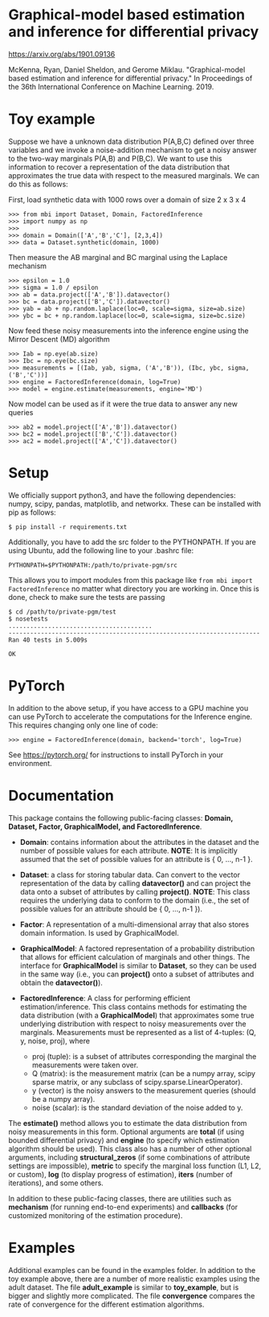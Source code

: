 # Graphical-model based estimation and inference for differential privacy

https://arxiv.org/abs/1901.09136

McKenna, Ryan, Daniel Sheldon, and Gerome Miklau. "Graphical-model based estimation and inference for differential privacy." In Proceedings of the 36th International Conference on Machine Learning. 2019.

# Toy example

Suppose we have a unknown data distribution P(A,B,C) defined over three variables and we invoke a noise-addition mechanism to get a noisy answer to the two-way marginals P(A,B) and P(B,C).  We want to use this information to recover a representation of the data distribution that approximates the true data with respect to the measured marginals.  We can do this as follows:

First, load synthetic data with 1000 rows over a domain of size 2 x 3 x 4

```
>>> from mbi import Dataset, Domain, FactoredInference
>>> import numpy as np
>>> 
>>> domain = Domain(['A','B','C'], [2,3,4])
>>> data = Dataset.synthetic(domain, 1000)
```

Then measure the AB marginal and BC marginal using the Laplace mechanism
```
>>> epsilon = 1.0
>>> sigma = 1.0 / epsilon
>>> ab = data.project(['A','B']).datavector()
>>> bc = data.project(['B','C']).datavector()
>>> yab = ab + np.random.laplace(loc=0, scale=sigma, size=ab.size)
>>> ybc = bc + np.random.laplace(loc=0, scale=sigma, size=bc.size)
```

Now feed these noisy measurements into the inference engine using the Mirror Descent (MD) algorithm

```
>>> Iab = np.eye(ab.size)
>>> Ibc = np.eye(bc.size)
>>> measurements = [(Iab, yab, sigma, ('A','B')), (Ibc, ybc, sigma, ('B','C'))]
>>> engine = FactoredInference(domain, log=True)
>>> model = engine.estimate(measurements, engine='MD')
```

Now model can be used as if it were the true data to answer any new queries

```
>>> ab2 = model.project(['A','B']).datavector()
>>> bc2 = model.project(['B','C']).datavector()
>>> ac2 = model.project(['A','C']).datavector()
```

# Setup

We officially support python3, and have the following dependencies: numpy, scipy, pandas, matplotlib, and networkx.  These can be installed with pip as follows:

```
$ pip install -r requirements.txt
```

Additionally, you have to add the src folder to the PYTHONPATH.  If you are using Ubuntu, add the following line to your .bashrc file:

```
PYTHONPATH=$PYTHONPATH:/path/to/private-pgm/src
```

This allows you to import modules from this package like ``` from mbi import FactoredInference ``` no matter what directory you are working in.  Once this is done, check to make sure the tests are passing

```
$ cd /path/to/private-pgm/test
$ nosetests
........................................
----------------------------------------------------------------------
Ran 40 tests in 5.009s

OK
```

# PyTorch

In addition to the above setup, if you have access to a GPU machine you can use PyTorch to accelerate the computations for the Inference engine.  This requires changing only one line of code:

```
>>> engine = FactoredInference(domain, backend='torch', log=True)
```

See https://pytorch.org/ for instructions to install PyTorch in your environment.

# Documentation

This package contains the following public-facing classes: **Domain, Dataset, Factor, GraphicalModel, and FactoredInference**.

* **Domain**: contains information about the attributes in the dataset and the number of possible values for each attribute.  **NOTE**: It is implicitly assumed that the set of possible values for an attribute is { 0, ..., n-1 }.

* **Dataset**: a class for storing tabular data.  Can convert to the vector representation of the data by calling **datavector()** and can project the data onto a subset of attributes by calling **project()**.  **NOTE**: This class requires the underlying data to conform to the domain (i.e., the set of possible values for an attribute should be { 0, ..., n-1 }).

* **Factor**: A representation of a multi-dimensional array that also stores domain information.  Is used by GraphicalModel.

* **GraphicalModel**: A factored representation of a probability distribution that allows for efficient calculation of marginals and other things.  The interface for **GraphicalModel** is similar to **Dataset**, so they can be used in the same way (i.e., you can **project()** onto a subset of attributes and obtain the **datavector()**).

* **FactoredInference**: A class for performing efficient estimation/inference.  This class contains methods for estimating the data distribution (with a **GraphicalModel**) that approximates some true underlying distribution with respect to noisy measurements over the marginals.  Measurements must be represented as a list of 4-tuples:  (Q, y, noise, proj), where
    * proj (tuple): is a subset of attributes corresponding the marginal the measurements were taken over.
    * Q (matrix): is the measurement matrix (can be a numpy array, scipy sparse matrix, or any subclass of scipy.sparse.LinearOperator).
    * y (vector) is the noisy answers to the measurement queries (should be a numpy array).
    * noise (scalar): is the standard deviation of the noise added to y.

The **estimate()** method allows you to estimate the data distribution from noisy measurements in this form.  Optional arguments are **total** (if using bounded differential privacy) and **engine** (to specify which estimation algorithm should be used).  This class also has a number of other optional arguments, including **structural_zeros** (if some combinations of attribute settings are impossible), **metric** to specify the marginal loss function (L1, L2, or custom), **log** (to display progress of estimation), **iters** (number of iterations), and some others.

In addition to these public-facing classes, there are utilities such as **mechanism** (for running end-to-end experiments) and **callbacks** (for customized monitoring of the estimation procedure). 

# Examples

Additional examples can be found in the examples folder.  In addition to the toy example above, there are a number of more realistic examples using the adult dataset.  The file **adult_example** is similar to **toy_example**, but is bigger and slightly more complicated.  The file **convergence** compares the rate of convergence for the different estimation algorithms.  

<!--- The files **hdmm, privbayes, mwem, and dualquery** show how to use our technique to improve these existing algorithms.  These files have an additional dependency: [Ektelo](https://github.com/ektelo/ektelo). --->
